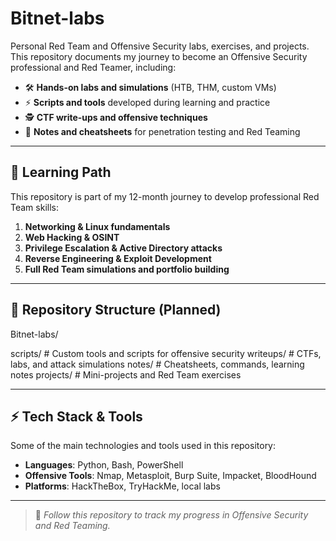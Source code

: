 # Bitnet-labs

Personal Red Team and Offensive Security labs, exercises, and projects.  
This repository documents my journey to become an Offensive Security professional and Red Teamer, including:

- 🛠 **Hands-on labs and simulations** (HTB, THM, custom VMs)
- ⚡ **Scripts and tools** developed during learning and practice
- 🕵 **CTF write-ups and offensive techniques**
- 📖 **Notes and cheatsheets** for penetration testing and Red Teaming

---

## 🧭 Learning Path

This repository is part of my 12-month journey to develop professional Red Team skills:

1. **Networking & Linux fundamentals**  
2. **Web Hacking & OSINT**  
3. **Privilege Escalation & Active Directory attacks**  
4. **Reverse Engineering & Exploit Development**  
5. **Full Red Team simulations and portfolio building**  

---

## 📂 Repository Structure (Planned)
Bitnet-labs/

scripts/ # Custom tools and scripts for offensive security
writeups/ # CTFs, labs, and attack simulations
notes/ # Cheatsheets, commands, learning notes
projects/ # Mini-projects and Red Team exercises

---

## ⚡ Tech Stack & Tools

Some of the main technologies and tools used in this repository:

- **Languages**: Python, Bash, PowerShell
- **Offensive Tools**: Nmap, Metasploit, Burp Suite, Impacket, BloodHound
- **Platforms**: HackTheBox, TryHackMe, local labs

---

> 🚀 *Follow this repository to track my progress in Offensive Security and Red Teaming.*
